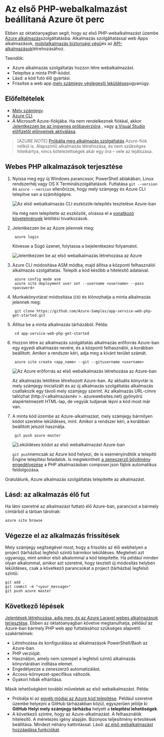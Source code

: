 <properties 
    pageTitle="Az első PHP-webalkalmazást beállítaná Azure öt perc |} Microsoft Azure" 
    description="Megtudhatja, hogy milyen könnyen web Apps alkalmazások futtatásához alkalmazás szolgáltatás üzembe helyezése a minta-at. Indítsa el a valódi fejlesztéséhez gyorsan módon, és azonnal eredmények megtekintéséhez." 
    services="app-service\web"
    documentationCenter=""
    authors="cephalin"
    manager="wpickett"
    editor=""
/>

<tags
    ms.service="app-service-web"
    ms.workload="web"
    ms.tgt_pltfrm="na"
    ms.devlang="na"
    ms.topic="hero-article"
    ms.date="10/13/2016" 
    ms.author="cephalin"
/>
    
# <a name="deploy-your-first-php-web-app-to-azure-in-five-minutes"></a>Az első PHP-webalkalmazást beállítaná Azure öt perc

Ebben az oktatóanyagban segít, hogy az első PHP-webalkalmazást üzembe [Azure alkalmazás](../app-service/app-service-value-prop-what-is.md)szolgáltatásba.
Alkalmazás szolgáltatással web Apps alkalmazások, [mobilalkalmazás biztonsági végű](/documentation/learning-paths/appservice-mobileapps/)és az [API-alkalmazások](../app-service-api/app-service-api-apps-why-best-platform.md)létrehozásához.

Teendők: 

- Azure alkalmazás szolgáltatás hozzon létre webalkalmazást.
- Telepítse a minta PHP-kódot.
- Lásd: a kód futó élő gyártási.
- Frissítse a web app [mely számjegy véglegesíti leküldéses](https://git-scm.com/docs/git-push)ugyanúgy.

## <a name="prerequisites"></a>Előfeltételek

- [Mely számjegy](http://www.git-scm.com/downloads).
- [Azure CLI](../xplat-cli-install.md).
- A Microsoft Azure-fiókjába. Ha nem rendelkeznek fiókkal, akkor [Jelentkezzen be az ingyenes próbaverzióra](/pricing/free-trial/?WT.mc_id=A261C142F) , vagy [a Visual Studio előfizetői előnyeinek aktiválása](/pricing/member-offers/msdn-benefits-details/?WT.mc_id=A261C142F).

>[AZURE.NOTE] [Próbálja meg alkalmazás szolgáltatás](http://go.microsoft.com/fwlink/?LinkId=523751) Azure-fiók nélkül is. Alapszintű alkalmazás létrehozása, és nem szükséges hitelkártya, nincs kötelezettségek akár egy óra – vele az lejátszása.

## <a name="deploy-a-php-web-app"></a>Webes PHP alkalmazások terjesztése

1. Nyissa meg egy új Windows parancssor, PowerShell ablakában, Linux rendszerhéj vagy OS X Terminálszolgáltatások. Futtatása `git --version` és `azure --version` ellenőrizze, hogy mely számjegy és Azure CLI telepítve van a számítógépre.

    ![Az első webalkalmazás CLI eszközök-telepítés tesztelése Azure-ban](./media/app-service-web-get-started/1-test-tools.png)

    Ha még nem telepítette az eszközök, olvassa el a [vonatkozó követelmények](#Prerequisites) letöltési hivatkozások.

3. Jelentkezzen be az Azure jelennek meg:

        azure login

    Kövesse a Súgó üzenet, folytassa a bejelentkezési folyamatot.

    ![Jelentkezzen be az első webalkalmazás létrehozása az Azure](./media/app-service-web-get-started/3-azure-login.png)

4. Azure CLI módosítása ASM módba, majd állítsa a központi felhasználói alkalmazás szolgáltatás. Telepíti a kód később a hitelesítő adataival.

        azure config mode asm
        azure site deployment user set --username <username> --pass <password>

1. Munkakönyvtárat módosítása (`CD`) és klónozhatja a minta alkalmazás jelennek meg:

        git clone https://github.com/Azure-Samples/app-service-web-php-get-started.git

2. Állítsa be a minta alkalmazás tárházából. Példa:

        cd app-service-web-php-get-started

4. Hozzon létre az alkalmazás szolgáltatás alkalmazás erőforrás Azure-ban egy egyedi alkalmazás nevére, és a központi felhasználói, a korábban beállított. Amikor a rendszer kéri, adja meg a kívánt terület számát.

        azure site create <app_name> --git --gitusername <username>

    ![Az Azure erőforrás az első webalkalmazás létrehozása az Azure-ban](./media/app-service-web-get-started-languages/php-site-create.png)

    Az alkalmazás letöltése létrehozott Azure-ban. Az aktuális könyvtár is mely számjegy inicializált és az új alkalmazás szolgáltatás alkalmazás csatlakozik egy távoli mely számjegy szerint.
    Az alkalmazás URL-címre tallózhat (http://&lt;alkalmazásnév >. azurewebsites.net) gyönyörű alapértelmezett HTML-lap, de vegyük tudjanak lépni a kód most már van.

4. A minta kód üzembe az Azure-alkalmazást, mely számjegy bármilyen kódot szeretne leküldéses, mint. Amikor a rendszer kéri, a korábban beállított jelszót használja.

        git push azure master

    ![Leküldéses kódot az első webalkalmazást Azure-ban](./media/app-service-web-get-started-languages/php-git-push.png)

    `git push`nemcsak az Azure kód helyezi, de is eseményindítók a telepítő Engine telepítési feladatok. Is megtekintheti  [a zeneszerző bővítmény engedélyezése](web-sites-php-mysql-deploy-use-git.md#composer) a PHP alkalmazásban composer.json fájlok automatikus feldolgozása.

Gratulálunk, Azure alkalmazás szolgáltatás telepítette az alkalmazást.

## <a name="see-your-app-running-live"></a>Lásd: az alkalmazás élő fut

Ha látni szeretné az alkalmazást futtató élő Azure-ban, parancsot a bármely címtárból a tárban tárolnak:

    azure site browse

## <a name="make-updates-to-your-app"></a>Végezze el az alkalmazás frissítések

Mely számjegy segítségével most, hogy a frissítés az élő webhelyen a project (tárházba) legfelső szintű bármikor leküldéses. Megteheti azt ugyanúgy, mint amikor első alkalommal a kód telepítette. Ha például minden olyan alkalommal, amikor azt szeretné, hogy tesztelt új módosítás helyben leküldéses, csak a következő parancsokat a project (tárházba) legfelső szintű:

    git add .
    git commit -m "<your_message>"
    git push azure master

## <a name="next-steps"></a>Következő lépések

[Jelentések létrehozása, adja meg, és az Azure Laravel webes alkalmazások terjesztése](app-service-web-php-get-started.md). Ebben az oktatóanyagban követve megtanulhatja, például az Azure-ban bármely PHP web app futtatásához szükséges alapvető szakértelmek:

- Létrehozása és konfigurálása az alkalmazások PowerShell/Bash az Azure-ban.
- PHP verzióját.
- Használjon, amely nem szerepel a legfelső szintű alkalmazás könyvtárában indítása elemet.
- Engedélyezze a zeneszerző automatizálást.
- Access-környezet-specifikus változók.
- Gyakori hibák elhárítása.

Másik lehetőségként további műveletek az első webalkalmazást. Példa:

- Próbálja ki az [egyéb módjai az Azure kód telepítése](../app-service-web/web-sites-deploy.md). Például szeretné üzembe helyezni a GitHub tárházakban közül, egyszerűen jelölje ki **GitHub** **Helyi mely számjegy tárházba** helyett a **telepítési lehetőségek**.
- A következő szintre, hogy az Azure-alkalmazást. A felhasználók hitelesítő. A méretezés igény alapján. Bizonyos teljesítmény értesítések beállítása. Mindezt néhány kattintással. Lásd: [az első webalkalmazást hozzáadása funkciókat](app-service-web-get-started-2.md).

